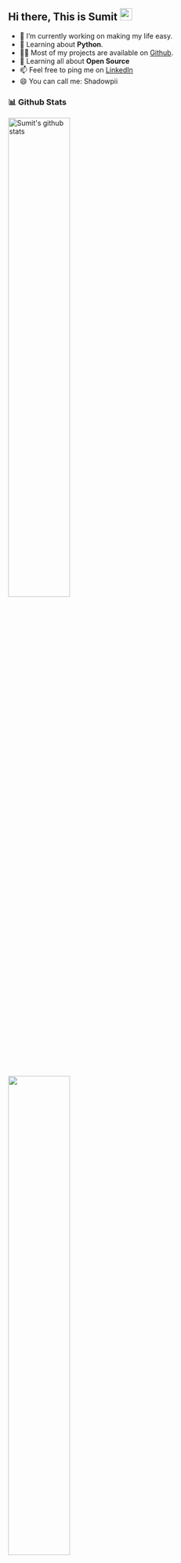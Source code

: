 <h2> Hi there, This is Sumit <img src="https://media.giphy.com/media/hvRJCLFzcasrR4ia7z/giphy.gif" width="25px"> </h2>

- 🔭 I’m currently working on making my life easy.
- 🧐 Learning about <strong>Python</strong>.
- 👨‍💻 Most of my projects are available on <a href="https://github.com/shadowpii">Github</a>.
- 🌱 Learning all about **Open Source**
- 📫 Feel free to ping me on [LinkedIn](https://www.linkedin.com/in/sumit-kumar-85b0721a0)
- 😄 You can call me: Shadowpii

### 📊 Github Stats

<a href="https://github.com/shadowpii">
  <img align="center" src="https://github-readme-stats.vercel.app/api?username=shadowpii&show_icons=true&include_all_commits=true&theme=material-palenight" alt="Sumit's github stats" style="width:50%;" />
</a>

<a href="https://github.com/shadowpii">
  <img align="center" src="https://github-readme-stats.vercel.app/api/top-langs/?username=shadowpii&layout=compact&theme=material-palenight&langs_count=8" style="width:50%;" />
</a>
